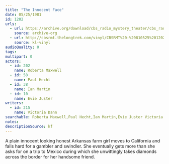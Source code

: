 ```yaml
---
title: "The Innocent Face"
date: 05/25/1981
id: 1202
urls: 
  - url: https://archive.org/download/cbs_radio_mystery_theater/cbs_radio_mystery_theater-1201-1250.zip/cbs_radio_mystery_theater-1201-1250%2Fcbsrmt_1202_the_innocent_face.mp3
    source: archive-org
  - url: http://cbsrmt.thelongtrek.com/vinyl/CBSRMT%20-%20810525%201202%20The%20Innocent%20Face_afrts.mp3
    source: kl-vinyl
audioQuality: 0
tags: 
multipart: 0
actors:  
  - id: 202
    name: Roberta Maxwell  
  - id: 58
    name: Paul Hecht  
  - id: 38
    name: Ian Martin  
  - id: 10
    name: Evie Juster
writers:  
  - id: 215
    name: Victoria Dann
searchable: Roberta Maxwell,Paul Hecht,Ian Martin,Evie Juster Victoria Dann
notes: 
descriptionSource: kf
---
```

A plain innocent looking honest Arkansas farm girl moves to California and falls hard for a gambler and swindler. She eventually gets more than she asks for on a trip to Mexico during which she unwittingly takes diamonds across the border for her handsome friend.